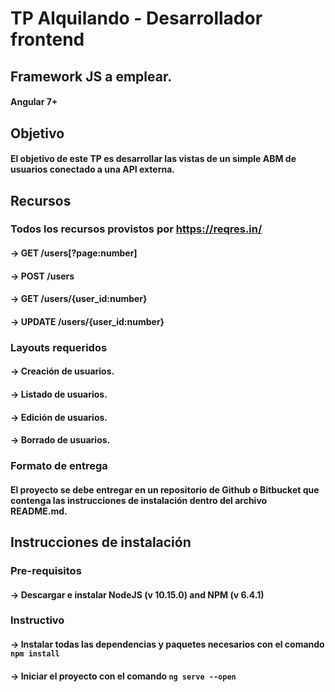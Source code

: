 # TP Alquilando - Desarrollador frontend

## Framework JS a emplear.
#### Angular 7+

## Objetivo
#### El objetivo de este TP es desarrollar las vistas de un simple ABM de usuarios conectado a una API externa.

## Recursos
### Todos los recursos provistos por https://reqres.in/
  #### -> GET          /users[?page:number]
  #### -> POST        /users
  #### -> GET          /users/{user_id:number}
  #### -> UPDATE   /users/{user_id:number}

### Layouts requeridos
  #### -> Creación de usuarios.
  #### -> Listado de usuarios.
  #### -> Edición de usuarios.
  #### -> Borrado de usuarios.

### Formato de entrega
#### El proyecto se debe entregar en un repositorio de Github o Bitbucket que contenga las instrucciones de instalación dentro del archivo README.md.

## Instrucciones de instalación

### Pre-requisitos
#### -> Descargar e instalar NodeJS (v 10.15.0) and NPM (v 6.4.1)

### Instructivo
#### -> Instalar todas las dependencias y paquetes necesarios con el comando `npm install`
#### -> Iniciar el proyecto con el comando `ng serve --open`

